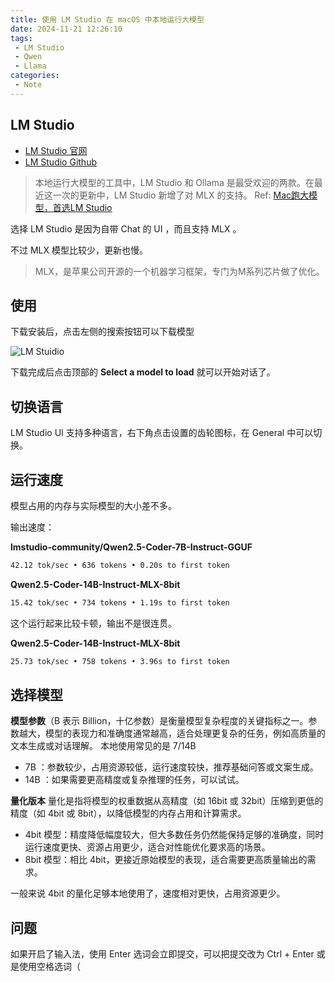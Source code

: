 ```yaml
---
title: 使用 LM Studio 在 macOS 中本地运行大模型
date: 2024-11-21 12:26:10
tags:
 - LM Studio
 - Qwen
 - Llama
categories:
 - Note
---
```


## LM Studio

- [LM Studio 官网](https://lmstudio.ai/)  
- [LM Studio Github](https://github.com/lmstudio-ai)

> 本地运行大模型的工具中，LM Studio 和 Ollama 是最受欢迎的两款。在最近这一次的更新中，LM Studio 新增了对 MLX 的支持。
> Ref: [Mac跑大模型，首选LM Studio](https://medium.com/@huangyihe/mac%E8%B7%91%E5%A4%A7%E6%A8%A1%E5%9E%8B-%E9%A6%96%E9%80%89lm-studio-6f21dbe2912c)

选择 LM Studio 是因为自带 Chat 的 UI ，而且支持 MLX 。

不过 MLX 模型比较少，更新也慢。 

>MLX，是苹果公司开源的一个机器学习框架，专门为M系列芯片做了优化。  

<!--more-->

## 使用

下载安装后，点击左侧的搜索按钮可以下载模型

![LM Stuidio](https://m.nep.me/blog/post/lm-studio-get-model.png)

下载完成后点击顶部的 **Select a model to load** 就可以开始对话了。 

## 切换语言

LM Studio UI 支持多种语言，右下角点击设置的齿轮图标，在 General 中可以切换。

## 运行速度
模型占用的内存与实际模型的大小差不多。

输出速度：

**lmstudio-community/Qwen2.5-Coder-7B-Instruct-GGUF**  
```sh
42.12 tok/sec • 636 tokens • 0.20s to first token
```

**Qwen2.5-Coder-14B-Instruct-MLX-8bit**
```sh
15.42 tok/sec • 734 tokens • 1.19s to first token
```
这个运行起来比较卡顿，输出不是很连贯。

**Qwen2.5-Coder-14B-Instruct-MLX-8bit**
```sh
25.73 tok/sec • 758 tokens • 3.96s to first token
```

## 选择模型
**模型参数**（B 表示 Billion，十亿参数）是衡量模型复杂程度的关键指标之一。参数越大，模型的表现力和准确度通常越高，适合处理更复杂的任务，例如高质量的文本生成或对话理解。
本地使用常见的是 7/14B
- 7B ：参数较少，占用资源较低，运行速度较快，推荐基础问答或文案生成。
- 14B ：如果需要更高精度或复杂推理的任务，可以试试。

**量化版本**
量化是指将模型的权重数据从高精度（如 16bit 或 32bit）压缩到更低的精度（如 4bit 或 8bit），以降低模型的内存占用和计算需求。
- 4bit 模型：精度降低幅度较大，但大多数任务仍然能保持足够的准确度，同时运行速度更快、资源占用更少，适合对性能优化要求高的场景。
- 8bit 模型：相比 4bit，更接近原始模型的表现，适合需要更高质量输出的需求。

一般来说 4bit 的量化足够本地使用了，速度相对更快，占用资源更少。

## 问题
如果开启了输入法，使用 Enter 选词会立即提交，可以把提交改为 Ctrl + Enter 或是使用空格选词（